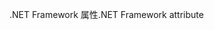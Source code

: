 <span data-ttu-id="56e5c-101">.NET Framework 属性</span><span class="sxs-lookup"><span data-stu-id="56e5c-101">.NET Framework attribute</span></span>